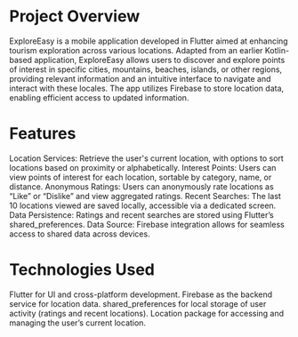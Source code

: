 # Project Overview
ExploreEasy is a mobile application developed in Flutter aimed at enhancing tourism exploration across various locations. Adapted from an earlier Kotlin-based application, ExploreEasy allows users to discover and explore points of interest in specific cities, mountains, beaches, islands, or other regions, providing relevant information and an intuitive interface to navigate and interact with these locales. The app utilizes Firebase to store location data, enabling efficient access to updated information.

# Features
  Location Services: Retrieve the user's current location, with options to sort locations based on proximity or alphabetically.
  Interest Points: Users can view points of interest for each location, sortable by category, name, or distance.
  Anonymous Ratings: Users can anonymously rate locations as “Like” or “Dislike” and view aggregated ratings.
  Recent Searches: The last 10 locations viewed are saved locally, accessible via a dedicated screen.
  Data Persistence: Ratings and recent searches are stored using Flutter’s shared_preferences.
  Data Source: Firebase integration allows for seamless access to shared data across devices.

# Technologies Used
Flutter for UI and cross-platform development.
Firebase as the backend service for location data.
shared_preferences for local storage of user activity (ratings and recent locations).
Location package for accessing and managing the user’s current location.
